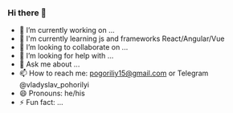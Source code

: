 ### Hi there 👋

<!--
**borkrit/borkrit** is a ✨ _special_ ✨ repository because its `README.md` (this file) appears on your GitHub profile.

Here are some ideas to get you started:
-->
- 🔭 I’m currently working on ...
- 🌱 I'm currently learning js and frameworks React/Angular/Vue
- 👯 I’m looking to collaborate on ...
- 🤔 I’m looking for help with ...
- 💬 Ask me about ...
- 📫 How to reach me: pogoriliy15@gmail.com or Telegram @vladyslav_pohorilyi
- 😄 Pronouns: he/his
- ⚡ Fun fact: ...

